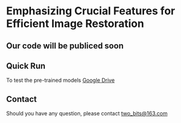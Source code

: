 # Emphasizing Crucial Features for Efficient Image Restoration


## Our code will be publiced soon



## Quick Run

To test the pre-trained models  [Google Drive](https://drive.google.com/drive/folders/1F4P2bFwxDnCRo_VOawmIpsoniSsWwLbW?usp=sharing)





## Contact
Should you have any question, please contact two_bits@163.com

